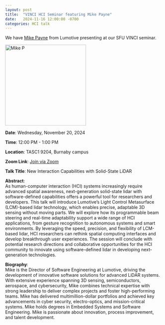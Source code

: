 ```yaml
---
layout: post
title:  "VINCI HCI Seminar featuring Mike Payne"
date:   2024-11-16 12:00:00 -0700
categories: HCI talk
---
```


We have [Mike Payne](https://www.linkedin.com/in/m1kepayne/) from Lumotive presenting at our SFU VINCI seminar.

<img src="https://media.licdn.com/dms/image/v2/D4D03AQHWJXQFGygTqQ/profile-displayphoto-shrink_200_200/profile-displayphoto-shrink_200_200/0/1709863038439?e=1736985600&v=beta&t=NqnKj8zSS8P2LYBSSC_gTtuQ-LBBGgrATsUJamPbrcw" width="260" height="260" alt="Mike P">

**Date**: Wednesday, November 20, 2024  

**Time**: 12:00 PM - 1:00 PM  

**Location**: TASC1 9204, Burnaby campus  

**Zoom Link**: [Join via Zoom](https://sfu.zoom.us/j/64266535876?pwd=WXRYdnorV0lJTDhCekhibDg5Y0xnZz09)

**Talk Title**: New Interaction Capabilities with Solid-State LiDAR

**Abstract**:  
As human-computer interaction (HCI) systems increasingly require advanced spatial awareness, next-generation solid-state lidar with software-defined capabilities offers a powerful tool for researchers and developers. This talk will introduce Lumotive’s Light Control Metasurface (LCM)-based lidar technology, which enables precise, adaptable 3D sensing without moving parts. We will explore how its programmable beam steering and real-time adaptability support a wide range of HCI applications, from gesture recognition to autonomous systems and smart environments. By leveraging the speed, precision, and flexibility of LCM-based lidar, HCI researchers can rethink spatial computing interfaces and develop breakthrough user experiences. The session will conclude with potential research directions and collaborative opportunities for the HCI community to innovate using software-defined lidar in developing next-generation technologies.

**Biography**:  
Mike is the Director of Software Engineering at Lumotive, driving the development of innovative software solutions for advanced LiDAR systems. With extensive experience spanning 3D sensing, semiconductors, aerospace, and cybersecurity, Mike combines technical expertise with strong leadership to deliver complex projects and foster high-performing teams. Mike has delivered multimillion-dollar portfolios and achieved key advancements in cyber security, electro-optics, and mission-critical systems. Mike holds degrees in Embedded Systems and Software Engineering. Mike is passionate about innovation, process improvement, and talent development.
